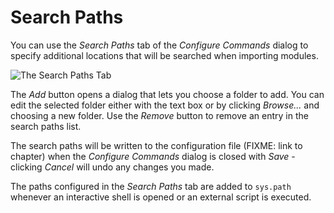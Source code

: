 # Search Paths

You can use the *Search Paths* tab of the *Configure Commands* dialog to specify additional locations that will be searched when importing modules.

![The Search Paths Tab](https://dl.dropboxusercontent.com/u/8112069/scripting-autodesk-revit-with-revitpythonshell/search-dialog.png)

The *Add* button opens a dialog that lets you choose a folder to add. You can edit the selected folder either with the text box or by clicking *Browse...* and choosing a new folder. Use the *Remove* button to remove an entry in the search paths list.

The search paths will be written to the configuration file (FIXME: link to chapter) when the *Configure Commands* dialog is closed with *Save* - clicking *Cancel* will undo any changes you made.

The paths configured in the *Search Paths* tab are added to `sys.path` whenever an interactive shell is opened or an external script is executed.
